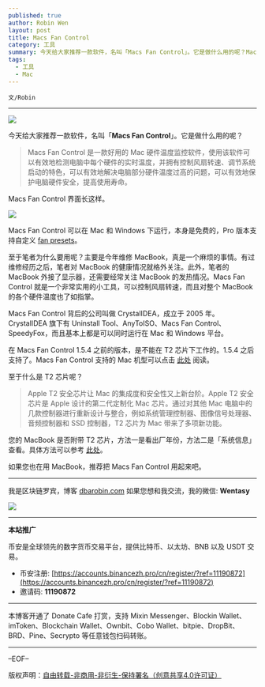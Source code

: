 ```yaml
---
published: true
author: Robin Wen
layout: post
title: Macs Fan Control
category: 工具
summary: 今天给大家推荐一款软件，名叫「Macs Fan Control」。它是做什么用的呢？Macs Fan Control 是一款好用的 Mac 硬件温度监控软件，使用该软件可以有效地检测电脑中每个硬件的实时温度，并拥有控制风扇雷转速、调节系统启动的特色，可以有效地解决电脑部分硬件温度过高的问题，可以有效地保护电脑硬件安全，提高使用寿命。您的 MacBook 是否附带 T2 芯片，方法一是看出厂年份，方法二是「系统信息」查看。具体方法可以参考此处。如果您也在用 MacBook，推荐把 Macs Fan Control 用起来吧。
tags:
  - 工具
  - Mac
---
```


`文/Robin`

***

![](https://cdn.dbarobin.com/knnoc3i.png)

今天给大家推荐一款软件，名叫「**Macs Fan Control**」。它是做什么用的呢？

> Macs Fan Control 是一款好用的 Mac 硬件温度监控软件，使用该软件可以有效地检测电脑中每个硬件的实时温度，并拥有控制风扇转速、调节系统启动的特色，可以有效地解决电脑部分硬件温度过高的问题，可以有效地保护电脑硬件安全，提高使用寿命。

Macs Fan Control 界面长这样。

![](https://cdn.dbarobin.com/otkgbko.png)

Macs Fan Control 可以在 Mac 和 Windows 下运行，本身是免费的，Pro 版本支持自定义 [fan presets](https://crystalidea.com/macs-fan-control/fan-presets)。

至于笔者为什么要用呢？主要是今年维修 MacBook，真是一个麻烦的事情。有过维修经历之后，笔者对 MacBook 的健康情况就格外关注。此外，笔者的 MacBook 外接了显示器，还需要经常关注 MacBook 的发热情况。Macs Fan Control 就是一个非常实用的小工具，可以控制风扇转速，而且对整个 MacBook 的各个硬件温度也了如指掌。

Macs Fan Control 背后的公司叫做 CrystalIDEA，成立于 2005 年。CrystalIDEA 旗下有 Uninstall Tool、AnyToISO、Macs Fan Control、SpeedyFox，而且基本上都是可以同时运行在 Mac 和 Windows 平台。

在 Macs Fan Control 1.5.4 之前的版本，是不能在 T2 芯片下工作的。1.5.4 之后支持了。Macs Fan Control 支持的 Mac 机型可以点击 [此处](https://crystalidea.com/macs-fan-control/supported-models) 阅读。

至于什么是 T2 芯片呢？

> Apple T2 安全芯片让 Mac 的集成度和安全性又上新台阶。Apple T2 安全芯片是 Apple 设计的第二代定制化 Mac 芯片。通过对其他 Mac 电脑中的几款控制器进行重新设计与整合，例如系统管理控制器、图像信号处理器、音频控制器和 SSD 控制器，T2 芯片为 Mac 带来了多项新功能。

您的 MacBook 是否附带 T2 芯片，方法一是看出厂年份，方法二是「系统信息」查看。具体方法可以参考 [此处](https://support.apple.com/zh-cn/HT208862)。

如果您也在用 MacBook，推荐把 Macs Fan Control 用起来吧。

***

我是区块链罗宾，博客 [dbarobin.com](https://dbarobin.com/)
如果您想和我交流，我的微信: **Wentasy**

![](https://cdn.dbarobin.com/v4yywe2.png)

***

**本站推广**

币安是全球领先的数字货币交易平台，提供比特币、以太坊、BNB 以及 USDT 交易。

* 币安注册: [https://accounts.binancezh.pro/cn/register/?ref=11190872](https://accounts.binancezh.pro/cn/register/?ref=11190872)
* 邀请码: **11190872**

***

本博客开通了 Donate Cafe 打赏，支持 Mixin Messenger、Blockin Wallet、imToken、Blockchain Wallet、Ownbit、Cobo Wallet、bitpie、DropBit、BRD、Pine、Secrypto 等任意钱包扫码转账。

<center>
    <div class="--donate-button"
         data-button-id="f8b9df0d-af9a-460d-8258-d3f435445075"
    ></div>
</center>

***

–EOF–

版权声明：[自由转载-非商用-非衍生-保持署名（创意共享4.0许可证）](http://creativecommons.org/licenses/by-nc-nd/4.0/deed.zh)